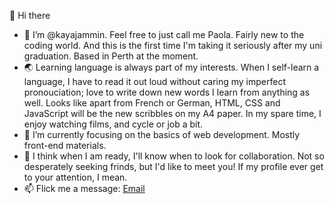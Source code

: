 👋 Hi there
- :palm_tree: I’m @kayajammin. Feel free to just call me Paola. Fairly new to the coding world. 
And this is the first time I'm taking it seriously after my uni graduation. Based in Perth at the moment.
- :earth_asia: Learning language is always part of my interests. When I self-learn a language, I have to read it out loud without caring my imperfect pronouciation; love to write down new words I learn from anything as well. 
Looks like apart from French or German, HTML, CSS and JavaScript will be the new scribbles on my A4 paper. In my spare time, I enjoy watching films, and cycle or job a bit.
- 🌱 I’m currently focusing on the basics of web development. Mostly front-end materials. 
- :purple_heart: I think when I am ready, I'll know when to look for collaboration. Not so desperately seeking frinds, but I'd like to meet you! 
If my profile ever get to your attention, I mean.
- 📫 Flick me a message: <a href="mailto: 29014782+kayajammin@users.noreply.github.com">Email</a>
<!---
paolafizz/paolafizz is a ✨ special ✨ repository because its `README.md` (this file) appears on your GitHub profile.
You can click the Preview link to take a look at your changes.
--->
